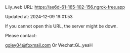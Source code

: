 Lily_web URL: https://ae6d-61-165-102-156.ngrok-free.app

Updated at: 2024-12-09 19:01:53

If you cannot open this URL, the server might be down.

Please contact: 

goley04@foxmail.com Or Wechat:GL_yeaH